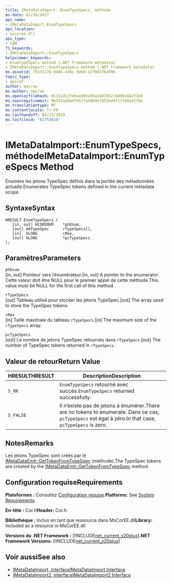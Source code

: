 ```yaml
---
title: IMetaDataImport::EnumTypeSpecs, méthode
ms.date: 03/30/2017
api_name:
- IMetaDataImport.EnumTypeSpecs
api_location:
- mscoree.dll
api_type:
- COM
f1_keywords:
- IMetaDataImport::EnumTypeSpecs
helpviewer_keywords:
- EnumTypeSpecs method [.NET Framework metadata]
- IMetaDataImport::EnumTypeSpecs method [.NET Framework metadata]
ms.assetid: 75331c7b-988b-436c-9eb9-a270d37b4f06
topic_type:
- apiref
author: mairaw
ms.author: mairaw
ms.openlocfilehash: 01151dc2fe6aa995285a34076527609816b2f3e8
ms.sourcegitcommit: 9b552addadfb57fab0b9e7852ed4f1f1b8a42f8e
ms.translationtype: MT
ms.contentlocale: fr-FR
ms.lasthandoff: 04/23/2019
ms.locfileid: "61753619"
---
```

# <a name="imetadataimportenumtypespecs-method"></a><span data-ttu-id="39020-102">IMetaDataImport::EnumTypeSpecs, méthode</span><span class="sxs-lookup"><span data-stu-id="39020-102">IMetaDataImport::EnumTypeSpecs Method</span></span>
<span data-ttu-id="39020-103">Énumère les jetons TypeSpec définis dans la portée des métadonnées actuelle.</span><span class="sxs-lookup"><span data-stu-id="39020-103">Enumerates TypeSpec tokens defined in the current metadata scope.</span></span>  
  
## <a name="syntax"></a><span data-ttu-id="39020-104">Syntaxe</span><span class="sxs-lookup"><span data-stu-id="39020-104">Syntax</span></span>  
  
```  
HRESULT EnumTypeSpecs (  
   [in, out] HCORENUM    *phEnum,  
   [out] mdTypeSpec      rTypeSpecs[],  
   [in]  ULONG           cMax,  
   [out] ULONG           *pcTypeSpecs  
);  
```  
  
## <a name="parameters"></a><span data-ttu-id="39020-105">Paramètres</span><span class="sxs-lookup"><span data-stu-id="39020-105">Parameters</span></span>  
 `phEnum`  
 <span data-ttu-id="39020-106">[in, out] Pointeur vers l’énumérateur.</span><span class="sxs-lookup"><span data-stu-id="39020-106">[in, out] A pointer to the enumerator.</span></span> <span data-ttu-id="39020-107">Cette valeur doit être NULL pour le premier appel de cette méthode.</span><span class="sxs-lookup"><span data-stu-id="39020-107">This value must be NULL for the first call of this method.</span></span>  
  
 `rTypeSpecs`  
 <span data-ttu-id="39020-108">[out] Tableau utilisé pour stocker les jetons TypeSpec.</span><span class="sxs-lookup"><span data-stu-id="39020-108">[out] The array used to store the TypeSpec tokens.</span></span>  
  
 `cMax`  
 <span data-ttu-id="39020-109">[in] Taille maximale du tableau `rTypeSpecs`.</span><span class="sxs-lookup"><span data-stu-id="39020-109">[in] The maximum size of the `rTypeSpecs` array.</span></span>  
  
 `pcTypeSpecs`  
 <span data-ttu-id="39020-110">[out] Le nombre de jetons TypeSpec retournés dans `rTypeSpecs`.</span><span class="sxs-lookup"><span data-stu-id="39020-110">[out] The number of TypeSpec tokens returned in `rTypeSpecs`.</span></span>  
  
## <a name="return-value"></a><span data-ttu-id="39020-111">Valeur de retour</span><span class="sxs-lookup"><span data-stu-id="39020-111">Return Value</span></span>  
  
|<span data-ttu-id="39020-112">HRESULT</span><span class="sxs-lookup"><span data-stu-id="39020-112">HRESULT</span></span>|<span data-ttu-id="39020-113">Description</span><span class="sxs-lookup"><span data-stu-id="39020-113">Description</span></span>|  
|-------------|-----------------|  
|`S_OK`|<span data-ttu-id="39020-114">`EnumTypeSpecs` retourné avec succès.</span><span class="sxs-lookup"><span data-stu-id="39020-114">`EnumTypeSpecs` returned successfully.</span></span>|  
|`S_FALSE`|<span data-ttu-id="39020-115">Il n’existe pas de jetons à énumérer.</span><span class="sxs-lookup"><span data-stu-id="39020-115">There are no tokens to enumerate.</span></span> <span data-ttu-id="39020-116">Dans ce cas, `pcTypeSpecs` est égal à zéro.</span><span class="sxs-lookup"><span data-stu-id="39020-116">In that case, `pcTypeSpecs` is zero.</span></span>|  
  
## <a name="remarks"></a><span data-ttu-id="39020-117">Notes</span><span class="sxs-lookup"><span data-stu-id="39020-117">Remarks</span></span>  
 <span data-ttu-id="39020-118">Les jetons TypeSpec sont créés par le [IMetaDataEmit::GetTokenFromTypeSpec](../../../../docs/framework/unmanaged-api/metadata/imetadataemit-gettokenfromtypespec-method.md) (méthode).</span><span class="sxs-lookup"><span data-stu-id="39020-118">The TypeSpec tokens are created by the [IMetaDataEmit::GetTokenFromTypeSpec](../../../../docs/framework/unmanaged-api/metadata/imetadataemit-gettokenfromtypespec-method.md) method.</span></span>  
  
## <a name="requirements"></a><span data-ttu-id="39020-119">Configuration requise</span><span class="sxs-lookup"><span data-stu-id="39020-119">Requirements</span></span>  
 <span data-ttu-id="39020-120">**Plateformes :** Consultez [Configuration requise](../../../../docs/framework/get-started/system-requirements.md).</span><span class="sxs-lookup"><span data-stu-id="39020-120">**Platforms:** See [System Requirements](../../../../docs/framework/get-started/system-requirements.md).</span></span>  
  
 <span data-ttu-id="39020-121">**En-tête :** Cor.h</span><span class="sxs-lookup"><span data-stu-id="39020-121">**Header:** Cor.h</span></span>  
  
 <span data-ttu-id="39020-122">**Bibliothèque :** Inclus en tant que ressource dans MsCorEE.dll</span><span class="sxs-lookup"><span data-stu-id="39020-122">**Library:** Included as a resource in MsCorEE.dll</span></span>  
  
 <span data-ttu-id="39020-123">**Versions du .NET Framework :** [!INCLUDE[net_current_v20plus](../../../../includes/net-current-v20plus-md.md)]</span><span class="sxs-lookup"><span data-stu-id="39020-123">**.NET Framework Versions:** [!INCLUDE[net_current_v20plus](../../../../includes/net-current-v20plus-md.md)]</span></span>  
  
## <a name="see-also"></a><span data-ttu-id="39020-124">Voir aussi</span><span class="sxs-lookup"><span data-stu-id="39020-124">See also</span></span>

- [<span data-ttu-id="39020-125">IMetaDataImport, interface</span><span class="sxs-lookup"><span data-stu-id="39020-125">IMetaDataImport Interface</span></span>](../../../../docs/framework/unmanaged-api/metadata/imetadataimport-interface.md)
- [<span data-ttu-id="39020-126">IMetaDataImport2, interface</span><span class="sxs-lookup"><span data-stu-id="39020-126">IMetaDataImport2 Interface</span></span>](../../../../docs/framework/unmanaged-api/metadata/imetadataimport2-interface.md)
